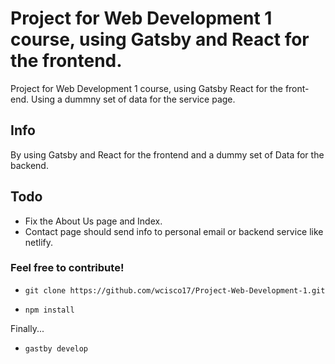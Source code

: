 
# Project for Web Development 1 course, using Gatsby and React for the frontend.

Project for Web Development 1 course, using Gatsby React for the front-end. Using a dummny set of data for the service page.


## Info

By using Gatsby and React for the frontend and a dummy set of Data for the backend.



## Todo 
- Fix the About Us page and Index.
- Contact page should send info to personal email or backend service like netlify.


### Feel free to contribute!

- `git clone https://github.com/wcisco17/Project-Web-Development-1.git`

- `npm install`

Finally...

- `gastby develop`

